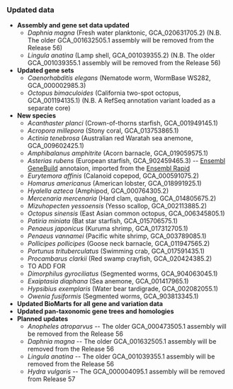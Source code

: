 ### Updated data
- **Assembly and gene set data updated**
  - _Daphnia magna_ (Fresh water planktonic, GCA\_020631705.2)  (N.B. The older GCA\_001632505.1 assembly will be removed from the Release 56)
  - _Lingula anatina_ (Lamp shell, GCA\_001039355.2) (N.B. The older GCA\_001039355.1 assembly will be removed from the Release 56)
- **Updated gene sets**
  - _Caenorhabditis elegans_ (Nematode worm,  WormBase WS282, GCA\_000002985.3)
  - _Octopus bimaculoides_ (California two-spot octopus, GCA\_001194135.1)  (N.B. A RefSeq annotation variant loaded as a separate core)
- **New species**
  - _Acanthaster planci_ (Crown-of-thorns starfish, GCA\_001949145.1)
  - _Acropora millepora_ (Stony coral, GCA\_013753865.1)
  - _Actinia tenebrosa_ (Australian red Waratah sea anemone, GCA\_009602425.1)
  - _Amphibalanus amphitrite_ (Acorn barnacle, GCA\_019059575.1)
  - _Asterias rubens_ (European starfish, GCA\_902459465.3) -- [Ensembl GeneBuild](https://rapid.ensembl.org/info/genome/genebuild/full_genebuild.html) annotaion, imported from the [Ensembl Rapid](https://rapid.ensembl.org/Asterias_rubens_GCA_902459465.3/)
  - _Eurytemora affinis_ (Calanoid copepod, GCA\_000591075.2)
  - _Homarus americanus_ (American lobster, GCA\_018991925.1)
  - _Hyalella azteca_ (Amphipod, GCA\_000764305.2)
  - _Mercenaria mercenaria_ (Hard clam, quahog, GCA\_014805675.2)
  - _Mizuhopecten yessoensis_ (Yesso scallop, GCA\_002113885.2)
  - _Octopus sinensis_ (East Asian common octopus, GCA\_006345805.1)
  - _Patiria miniata_ (Bat star starfish, GCA\_015706575.1)
  - _Penaeus japonicus_ (Kuruma shrimp, GCA\_017312705.1)
  - _Penaeus vannamei_ (Pacific white shrimp, GCA\_003789085.1)
  - _Pollicipes pollicipes_ (Goose neck barnacle, GCA\_011947565.2)
  - _Portunus trituberculatus_ (Swimming crab, GCA\_017591435.1)
  - _Procambarus clarkii_ (Red swamp crayfish, GCA\_020424385.2)
  - TO ADD FOR
  - _Dimorphilus gyrociliatus_ (Segmented worms, GCA\_904063045.1)
  - _Exaiptasia diaphana_ (Sea anemone, GCA\_001417965.1)
  - _Hypsibius exemplaris_  (Water bear tardigrade, GCA\_002082055.1)
  - _Owenia fusiformis_ (Segmented worms, GCA\_903813345.1)
- **Updated BioMarts for all gene and variation data**
- **Updated pan-taxonomic gene trees and homologies**
- **Planned updates**
  - _Anopheles atroparvus_  -- The older GCA\_000473505.1 assembly will be removed from the Release 56
  - _Daphnia magna_  -- The older GCA\_001632505.1 assembly will be removed from the Release 56
  - _Lingula anatina_  -- The older GCA\_001039355.1 assembly will be removed from the Release 56
  - _Hydra vulgaris_ -- The GCA\_000004095.1 assembly will be removed from Release 57
